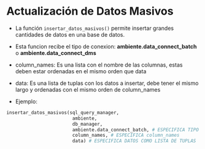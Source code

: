 # Actualización de Datos Masivos

- La función `insertar_datos_masivos()` permite insertar grandes cantidades de datos en una base de datos.
- Esta funcion recibe el tipo de conexion: **ambiente.data_connect_batch** o **ambiente.data_connect_dms**
- column_names: Es una lista con el nombre de las columnas, estas deben estar ordenadas en el mismo orden que data
- data: Es una lista de tuplas con los datos a insertar, debe tener el mismo largo y ordenadas con el mismo orden de column_names


- Ejemplo:
```python
insertar_datos_masivos(sql_query_manager,
                        ambiente,
                        db_manager,
                        ambiente.data_connect_batch, # ESPECIFICA TIPO DE CONEXION ambiente.data_connect_batch o ambiente.data_connect_dms
                        column_names, # ESPECIFICA column_names
                        data) # ESPECIFICA DATOS COMO LISTA DE TUPLAS
```